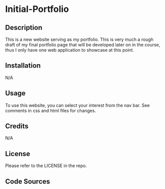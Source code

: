 # Initial-Portfolio
## Description

This is a new website serving as my portfolio. This is very much a rough draft of my final portfolio page that will be developed later on in the course, thus I only have one web application to showcase at this point.

## Installation

N/A

## Usage

To use this website, you can select your interest from the nav bar. See comments in css and html files for changes.

## Credits

N/A

## License

Please refer to the LICENSE in the repo.

## Code Sources